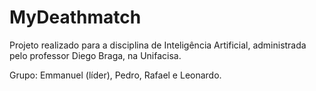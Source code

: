 # MyDeathmatch
Projeto realizado para a disciplina de Inteligência Artificial, administrada pelo professor Diego Braga, na Unifacisa.

Grupo: Emmanuel (líder), Pedro, Rafael e Leonardo.
